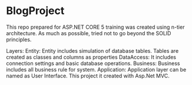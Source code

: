 # BlogProject
This repo prepared for ASP.NET CORE 5 training was created using n-tier architecture. As much as possible, tried not to go beyond the SOLID principles.

Layers:
Entity: Entity includes simulation of database tables. Tables are created as classes and columns as properties
DataAccess: It includes connection settings and basic database operations.
Business: Business includes all business rule for system.
Application: Application layer can be named as User Interface. This project it created with Asp.Net MVC.
